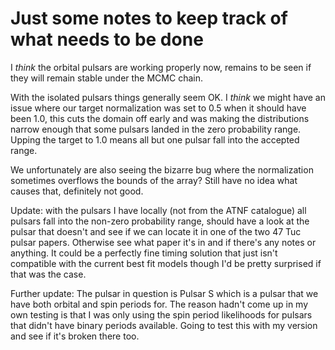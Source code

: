 # Just some notes to keep track of what needs to be done


I *think* the orbital pulsars are working properly now, remains to be seen if they will remain stable under the MCMC chain.

With the isolated pulsars things generally seem OK. I *think* we might have an issue where our target normalization was set
to 0.5 when it should have been 1.0, this cuts the domain off early and was making the distributions narrow enough that
some pulsars landed in the zero probability range. Upping the target to 1.0 means all but one pulsar fall into the accepted
range.

We unfortunately are also seeing the bizarre bug where the normalization sometimes overflows the bounds of the array? Still
have no idea what causes that, definitely not good.

Update: with the pulsars I have locally (not from the ATNF catalogue) all pulsars fall into the non-zero probability range,
should have a look at the pulsar that doesn't and see if we can locate it in one of the two 47 Tuc pulsar papers. Otherwise see
what paper it's in and if there's any notes or anything. It could be a perfectly fine timing solution that just isn't compatible
with the current best fit models though I'd be pretty surprised if that was the case.

Further update: The pulsar in question is Pulsar S which is a pulsar that we have both orbital and spin periods for. The reason
hadn't come up in my own testing is that I was only using the spin period likelihoods for pulsars that didn't have binary periods
available. Going to test this with my version and see if it's broken there too.
